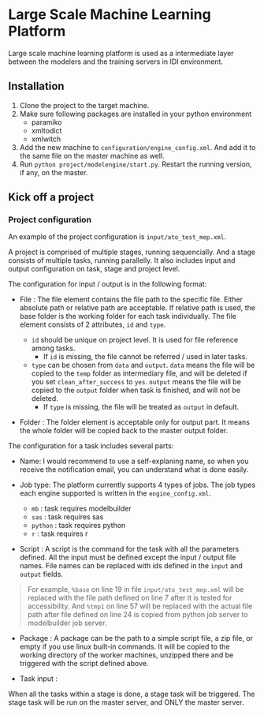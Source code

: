 # Large Scale Machine Learning Platform

Large scale machine learning platform is used as a intermediate layer between the modelers and the training servers in IDI environment.

## Installation

1. Clone the project to the target machine.
2. Make sure following packages are installed in your python environment
    * paramiko
    * xmltodict
    * xmlwitch
3. Add the new machine to `configuration/engine_config.xml`. And add it to the same file on the master machine as well.
4. Run `python project/modelengine/start.py`. Restart the running version, if any, on the master.

## Kick off a project

### Project configuration

An example of the project configuration is `input/ato_test_mep.xml`.

A project is comprised of multiple stages, running sequencially. And a stage consists of multiple tasks, running parallelly. It also includes input and output configuration on task, stage and project level.

The configuration for input / output is in the following format:

+ File : The file element contains the file path to the specific file. Either absolute path or relative path are acceptable. If relative path is used, the base folder is the working folder for each task individually.
    The file element consists of 2 attributes, `id` and `type`.
    * `id` should be unique on project level. It is used for file reference among tasks.
        * If `id` is missing, the file cannot be referred / used in later tasks.
    * `type` can be chosen from `data` and `output`. `data` means the file will be copied to the `temp` folder as intermediary file, and will be deleted if you set `clean_after_success` to `yes`. `output` means the file will be copied to the `output` folder when task is finished, and will not be deleted.
        * If `type` is missing, the file will be treated as `output` in default.

+ Folder : The folder element is acceptable only for output part. It means the whole folder will be copied back to the master output folder.

The configuration for a task includes several parts:

+ Name: I would recommend to use a self-explaning name, so when you receive the notification email, you can understand what is done easily.

+ Job type: The platform currently supports 4 types of jobs. The job types each engine supported is written in the `engine_config.xml`.
    * `mb` : task requires modelbuilder
    * `sas` : task requires sas
    * `python` : task requires python
    * `r` : task requires r

+ Script : A script is the command for the task with all the parameters defined. All the input must be defined except the input / output file names. File names can be replaced with ids defined in the `input` and `output` fields. 
> For example, `%base` on line 19 in file `input/ato_test_mep.xml` will be replaced with the file path defined on line 7 after it is tested for accessibility.
> And `%tmp1` on line 57 will be replaced with the actual file path after file defined on line 24 is copied from python job server to modelbuilder job server.

+ Package : A package can be the path to a simple script file, a zip file, or empty if you use linux built-in commands. It will be copied to the working directory of the worker machines, unzipped there and be triggered with the script defined above.

+ Task input : 

When all the tasks within a stage is done, a stage task will be triggered. The stage task will be run on the master server, and ONLY the master server.






